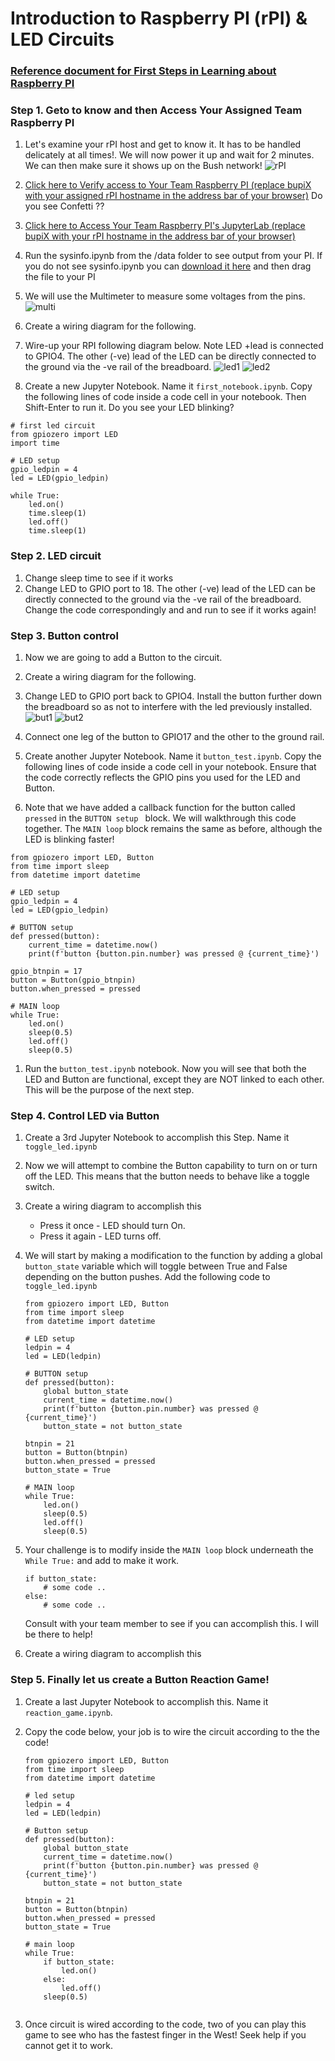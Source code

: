 # Introduction to Raspberry PI (rPI) & LED Circuits

### [Reference document for First Steps in Learning about Raspberry PI](Bush_RPI_PYTHON_ROBOTICS.pdf)

### Step 1. Geto to know and then Access Your Assigned Team Raspberry PI

1. Let's examine your rPI host and get to know it. It has to be handled delicately at all times!. We will now power it up and wait for 2 minutes. We can then make sure it shows up on the Bush network!
![rPI](rPI.png)

1. [Click here to Verify access to Your Team Raspberry PI  (replace bupiX with your assigned  rPI hostname in the address bar of your browser)](http://bupiX.bush.edu)
Do you see Confetti ?? 

1. [Click here to Access Your Team Raspberry PI's JupyterLab (replace bupiX with your rPI hostname in the address bar of your browser)](http://bupiX.bush.edu:8081)
1. Run the sysinfo.ipynb from the /data folder to see output from your PI. If you do not see sysinfo.ipynb you can [download it here](sysinfo.ipynb) and then drag the file to your PI

1. We will use the Multimeter to measure some voltages from the pins.
![multi](multimeter.png)

1. Create a wiring diagram for the following. 
1. Wire-up your RPI following diagram below. Note LED +lead is connected to GPIO4. The other (-ve) lead of the LED can be directly connected to the ground via the -ve rail of the breadboard.
![led1](circ1_led.png)
![led2](circ1_led_pic.png)

1. Create a new Jupyter Notebook. Name it ```first_notebook.ipynb```. Copy the following lines of code inside a code cell in your notebook. Then Shift-Enter to run it. Do you see your LED blinking?


````
# first led circuit
from gpiozero import LED
import time

# LED setup
gpio_ledpin = 4
led = LED(gpio_ledpin)

while True:
    led.on()
    time.sleep(1)
    led.off()
    time.sleep(1)
````

### Step 2. LED circuit
1. Change sleep time to see if it works
2. Change LED to GPIO port to 18. The other (-ve) lead of the LED can be directly connected to the ground via the -ve rail of the breadboard. Change the code correspondingly and and run to see if it works again!

### Step 3. Button control
1. Now we are going to add a Button to the circuit.
1. Create a wiring diagram for the following. 
1. Change LED to GPIO port back to GPIO4. Install the button further down the breadboard so as not to interfere with the led previously installed.
![but1](circ2_button.png)
![but2](circ2_button_pic.png)

1.  Connect one leg of the button to GPIO17 and the other to the ground rail.

1. Create another Jupyter Notebook.  Name it ```button_test.ipynb```. Copy the following lines of code inside a code cell in your notebook. Ensure that the code correctly reflects the GPIO pins you used for the LED and Button.

1. Note that we have added a callback function for the button called ```pressed``` in the ```BUTTON setup ``` block. We will walkthrough this code together.  The ```MAIN loop``` block remains the same as before, although the LED is blinking faster!

````
from gpiozero import LED, Button
from time import sleep
from datetime import datetime

# LED setup
gpio_ledpin = 4
led = LED(gpio_ledpin)

# BUTTON setup
def pressed(button):
    current_time = datetime.now()
    print(f'button {button.pin.number} was pressed @ {current_time}')
    
gpio_btnpin = 17
button = Button(gpio_btnpin)
button.when_pressed = pressed

# MAIN loop
while True:
    led.on()
    sleep(0.5)
    led.off()
    sleep(0.5)

````

1. Run the ```button_test.ipynb``` notebook.  Now you will see that both the LED and Button are functional, except they are NOT linked to each other.  This will be the purpose of the next step.

### Step 4. Control LED via Button
1. Create a 3rd Jupyter Notebook to accomplish this Step. Name it ```toggle_led.ipynb```

1. Now we will attempt to combine the Button capability to turn on or turn off the LED. This means that the button needs to behave like a toggle switch. 

1. Create a wiring diagram to accomplish this

    * Press it once - LED should turn On.
    * Press it again - LED turns off.  

1. We will start by making a modification to the function by adding a global ```button_state``` variable which will toggle between True and False depending on the button pushes. Add the following code to ```toggle_led.ipynb```
    ````
    from gpiozero import LED, Button
    from time import sleep
    from datetime import datetime

    # LED setup
    ledpin = 4
    led = LED(ledpin)

    # BUTTON setup
    def pressed(button):
        global button_state
        current_time = datetime.now()
        print(f'button {button.pin.number} was pressed @ {current_time}')
        button_state = not button_state

    btnpin = 21
    button = Button(btnpin)
    button.when_pressed = pressed
    button_state = True

    # MAIN loop
    while True:
        led.on()
        sleep(0.5)
        led.off()
        sleep(0.5)
    ````
1. Your challenge is to modify inside the ```MAIN loop``` block underneath the ```While True:``` and add to make it work.

    ````
    if button_state:
        # some code ..
    else:
        # some code ..
    ````

    Consult with your team member to see if you can accomplish this.  I will be there to help!

1. Create a wiring diagram to accomplish this

### Step 5. Finally let us create a Button Reaction Game!

1. Create a last Jupyter Notebook to accomplish this.  Name it ```reaction_game.ipynb```.

1. Copy the code below, your job is to wire the circuit according to the the code!

    ````
    from gpiozero import LED, Button
    from time import sleep
    from datetime import datetime

    # led setup
    ledpin = 4
    led = LED(ledpin)

    # Button setup
    def pressed(button):
        global button_state
        current_time = datetime.now()
        print(f'button {button.pin.number} was pressed @ {current_time}')
        button_state = not button_state

    btnpin = 21
    button = Button(btnpin)
    button.when_pressed = pressed
    button_state = True

    # main loop
    while True:
        if button_state:
            led.on()
        else:
            led.off()
        sleep(0.5)
        
    ````
1. Once circuit is wired according to the code, two of you can play this game to see who has the fastest finger in the West! Seek help if you cannot get it to work.